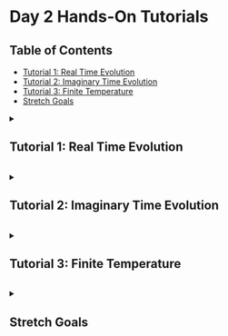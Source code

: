 # Day 2 Hands-On Tutorials

## Table of Contents

- [Tutorial 1: Real Time Evolution](#tutorial-1)
- [Tutorial 2: Imaginary Time Evolution](#tutorial-2)
- [Tutorial 3: Finite Temperature](#tutorial-3)
- [Stretch Goals](#stretch-goals)

<a id="tutorial-1"></a>
<details>
  <summary><h2>Tutorial 1: Real Time Evolution</h2></summary>
  <hr>

In this tutorial we will simulate the time evolution of several initial states under the 1D spin-1/2 Heisenberg
Hamiltonian using the time evolving block decimation (TEBD) algorithm. See
the [ITensorMPS.jl tutorial on TEBD](https://docs.itensor.org/ITensorMPS/stable/tutorials/MPSTimeEvolution.html)
for more background on the algorithm. We will work off of the script [1-tebd.jl](./1-tebd.jl).

To get started with today's tutorials, first make sure you are in the correct directory (`Tutorials/Day2`). Once you are, activate the project for the day and instantiate the dependencies:
```julia
julia> pwd()
"[...]/ITensorCCQSchool/Tutorials/Day2"

julia> readdir()
6-element Vector{String}:
 "1-tebd.jl"
 "2-imaginary-time.jl"
 "3-metts.jl"
[...]

julia> ]

(@v1.12) pkg> activate .
  Activating project at `[...]/ITensorCCQSchool/Tutorials/Day2`

(Day2) pkg> instantiate
    Updating registry at `~/.julia/registries/General.toml`
    Updating `[...]/ITensorCCQSchool/Tutorials/Day2/Project.toml`
  [0d1a4710] + ITensorMPS v0.3.23
  [9136182c] + ITensors v0.9.14
[...]
```

The initial state constructed in `main` is the ground state of the Hamiltonian with the central spin excited. Running this with `main()` simulates the dynamics up until time `time = 5.0`:
```julia
julia> include("1-tebd.jl")
main

julia> res = main();
Constructing the starting state for time evolution
After sweep 1 energy=-13.090090463121994  maxlinkdim=10 maxerr=2.65E-03 time=8.142
After sweep 2 energy=-13.1112893979339  maxlinkdim=20 maxerr=2.81E-07 time=0.049
After sweep 3 energy=-13.111355728893775  maxlinkdim=46 maxerr=1.00E-10 time=0.091
After sweep 4 energy=-13.111355752032505  maxlinkdim=47 maxerr=9.98E-11 time=0.131
After sweep 5 energy=-13.111355752014125  maxlinkdim=47 maxerr=9.40E-11 time=0.129

Starting real time evolution
time: 1.0
Bond dimension: 40
⟨ψₜ|Szⱼ|ψₜ⟩: 0.35502158815958673
∑ⱼ⟨ψₜ|Szⱼ|ψₜ⟩: 1.0000000000048608
⟨ψₜ|H|ψₜ⟩: -11.92934637704218 + 4.030838518672647e-15im

time: 2.0
Bond dimension: 47
⟨ψₜ|Szⱼ|ψₜ⟩: 0.08355269930503985
∑ⱼ⟨ψₜ|Szⱼ|ψₜ⟩: 1.0000000000049247
⟨ψₜ|H|ψₜ⟩: -11.929346333266217 - 7.372917490718186e-16im

time: 3.0
Bond dimension: 61
⟨ψₜ|Szⱼ|ψₜ⟩: -0.05027844121579299
∑ⱼ⟨ψₜ|Szⱼ|ψₜ⟩: 1.0000000000049203
⟨ψₜ|H|ψₜ⟩: -11.929346353859174 - 6.7265084051248846e-15im

time: 4.0
Bond dimension: 81
⟨ψₜ|Szⱼ|ψₜ⟩: 0.00558010630047976
∑ⱼ⟨ψₜ|Szⱼ|ψₜ⟩: 1.000000000004993
⟨ψₜ|H|ψₜ⟩: -11.929346384584218 + 5.261764273111527e-16im

time: 5.0
Bond dimension: 99
⟨ψₜ|Szⱼ|ψₜ⟩: 0.06961335623586766
∑ⱼ⟨ψₜ|Szⱼ|ψₜ⟩: 1.000000000010171
⟨ψₜ|H|ψₜ⟩: -11.929346264044392 + 7.06646111921064e-15im

time: 6.0
Bond dimension: 119
⟨ψₜ|Szⱼ|ψₜ⟩: 0.027820350947381323
∑ⱼ⟨ψₜ|Szⱼ|ψₜ⟩: 1.00000000001218
⟨ψₜ|H|ψₜ⟩: -11.929345107661792 - 4.71650358907334e-15im


julia> Plots.unicodeplots(); # Plot in the terminal

julia> plot_tebd_sz(res; step = 1) # S⁺|ψ⟩
            ┌────────────────────────────────────────┐
         0.5│⠀⠀⠀⠀⠀⠀⠀⠀⠀⠀⠀⠀⠀⠀⠀⠀⠀⠀⢀⢧⠀⠀⠀⠀⠀⠀⠀⠀⠀⠀⠀⠀⠀⠀⠀⠀⠀⠀⠀⠀│
            │⠀⠀⠀⠀⠀⠀⠀⠀⠀⠀⠀⠀⠀⠀⠀⠀⠀⠀⢸⠈⡆⠀⠀⠀⠀⠀⠀⠀⠀⠀⠀⠀⠀⠀⠀⠀⠀⠀⠀⠀│
            │⠀⠀⠀⠀⠀⠀⠀⠀⠀⠀⠀⠀⠀⠀⠀⠀⠀⠀⡇⠀⢱⠀⠀⠀⠀⠀⠀⠀⠀⠀⠀⠀⠀⠀⠀⠀⠀⠀⠀⠀│
            │⠀⠀⠀⠀⠀⠀⠀⠀⠀⠀⠀⠀⠀⠀⠀⠀⠀⢠⠃⠀⢸⠀⠀⠀⠀⠀⠀⠀⠀⠀⠀⠀⠀⠀⠀⠀⠀⠀⠀⠀│
            │⠀⠀⠀⠀⠀⠀⠀⠀⠀⠀⠀⠀⠀⠀⠀⠀⠀⢸⠀⠀⠀⡇⠀⠀⠀⠀⠀⠀⠀⠀⠀⠀⠀⠀⠀⠀⠀⠀⠀⠀│
            │⠀⠀⠀⠀⠀⠀⠀⠀⠀⠀⠀⠀⠀⠀⠀⠀⠀⡜⠀⠀⠀⡇⠀⣄⠀⠀⠀⠀⠀⠀⠀⠀⠀⠀⠀⠀⠀⠀⠀⠀│
            │⠀⠀⠀⠀⠀⠀⠀⠀⠀⢀⠀⠀⡀⠀⢀⡆⠀⡇⠀⠀⠀⢣⠀⡿⡀⢀⢆⠀⢠⡀⠀⢀⠀⠀⡀⠀⠀⠀⠀⠀│
⟨Szⱼ(t=0.0)⟩│⡤⠦⢤⠴⠵⢤⠮⢦⢤⠮⢦⡼⠼⡤⡼⢼⢤⠧⠤⠤⠤⢼⢼⠤⢧⡼⠼⣤⠧⠵⣤⠧⠧⡴⠭⢦⠴⠵⠤⠴│
            │⠀⠀⠀⠀⠀⠀⠀⠀⠁⠀⠀⠁⠀⠱⠁⠈⣾⠀⠀⠀⠀⢸⡎⠀⠸⠁⠀⠈⠀⠀⠁⠀⠀⠀⠀⠀⠀⠀⠀⠀│
            │⠀⠀⠀⠀⠀⠀⠀⠀⠀⠀⠀⠀⠀⠀⠀⠀⠙⠀⠀⠀⠀⠀⠃⠀⠀⠀⠀⠀⠀⠀⠀⠀⠀⠀⠀⠀⠀⠀⠀⠀│
            │⠀⠀⠀⠀⠀⠀⠀⠀⠀⠀⠀⠀⠀⠀⠀⠀⠀⠀⠀⠀⠀⠀⠀⠀⠀⠀⠀⠀⠀⠀⠀⠀⠀⠀⠀⠀⠀⠀⠀⠀│
            │⠀⠀⠀⠀⠀⠀⠀⠀⠀⠀⠀⠀⠀⠀⠀⠀⠀⠀⠀⠀⠀⠀⠀⠀⠀⠀⠀⠀⠀⠀⠀⠀⠀⠀⠀⠀⠀⠀⠀⠀│
            │⠀⠀⠀⠀⠀⠀⠀⠀⠀⠀⠀⠀⠀⠀⠀⠀⠀⠀⠀⠀⠀⠀⠀⠀⠀⠀⠀⠀⠀⠀⠀⠀⠀⠀⠀⠀⠀⠀⠀⠀│
            │⠀⠀⠀⠀⠀⠀⠀⠀⠀⠀⠀⠀⠀⠀⠀⠀⠀⠀⠀⠀⠀⠀⠀⠀⠀⠀⠀⠀⠀⠀⠀⠀⠀⠀⠀⠀⠀⠀⠀⠀│
        -0.5│⠀⠀⠀⠀⠀⠀⠀⠀⠀⠀⠀⠀⠀⠀⠀⠀⠀⠀⠀⠀⠀⠀⠀⠀⠀⠀⠀⠀⠀⠀⠀⠀⠀⠀⠀⠀⠀⠀⠀⠀│
            └────────────────────────────────────────┘
            ⠀1⠀⠀⠀⠀⠀⠀⠀⠀⠀⠀⠀⠀⠀⠀⠀Site j⠀⠀⠀⠀⠀⠀⠀⠀⠀⠀⠀⠀⠀⠀⠀⠀30⠀

julia> res.energies # Energy is approximately conserved
61-element Vector{ComplexF64}:
 -11.929346427893112 + 0.0im
 -11.929346421423265 + 4.790079870662175e-16im
 -11.929346417479275 - 6.6539534252930864e-15im
 -11.929346413789068 - 2.9342313727697586e-15im
 -11.929346409376699 + 1.8253653289020973e-15im
                     ⋮
 -11.929345696534325 + 9.66864767894011e-16im
 -11.929345533661307 - 5.5223249006699915e-15im
 -11.929345339070496 - 1.971017777958375e-15im
 -11.929345107661792 - 4.71650358907334e-15im

julia> sum.(res.szs) # Total spin at each time is approximately conserved
61-element Vector{Float64}:
 0.9999999999785e02
 1.0000000000049107
 1.000000000004897
 1.0000000000048772
 1.0000000000048648
 ⋮
 1.0000000000114306
 1.000000000011622
 1.0000000000118427
 1.00000000001218

julia> animate_tebd_sz(res) # Animation of ⟨Szⱼ⟩ as a function of time
            ┌────────────────────────────────────────┐
         0.5│⠀⠀⠀⠀⠀⠀⠀⠀⠀⠀⠀⠀⠀⠀⠀⠀⠀⠀⠀⠀⠀⠀⠀⠀⠀⠀⠀⠀⠀⠀⠀⠀⠀⠀⠀⠀⠀⠀⠀⠀│
            │⠀⠀⠀⠀⠀⠀⠀⠀⠀⠀⠀⠀⠀⠀⠀⠀⠀⠀⠀⠀⠀⠀⠀⠀⠀⠀⠀⠀⠀⠀⠀⠀⠀⠀⠀⠀⠀⠀⠀⠀│
            │⠀⠀⠀⠀⠀⠀⠀⠀⠀⠀⠀⠀⠀⠀⠀⠀⠀⠀⠀⠀⠀⠀⠀⠀⠀⠀⠀⠀⠀⠀⠀⠀⠀⠀⠀⠀⠀⠀⠀⠀│
            │⠀⠀⠀⠀⠀⠀⠀⠀⠀⠀⠀⠀⠀⠀⠀⠀⠀⠀⠀⠀⠀⠀⠀⠀⠀⠀⠀⠀⠀⠀⠀⠀⠀⠀⠀⠀⠀⠀⠀⠀│
            │⠀⠀⠀⠀⠀⠀⠀⠀⠀⠀⠀⠀⠀⠀⠀⠀⠀⠀⠀⠀⠀⠀⠀⠀⠀⠀⠀⠀⠀⠀⠀⠀⠀⠀⠀⠀⠀⠀⠀⠀│
            │⠀⠀⠀⠀⠀⠀⠀⠀⠀⠀⠀⡀⠀⠀⠀⠀⠀⠀⠀⠀⠀⠀⠀⠀⠀⠀⠀⠀⢰⡄⠀⣰⠀⠀⠀⠀⠀⠀⠀⠀│
            │⠀⠀⠀⠀⡀⠀⢠⠊⠉⠒⠉⠑⢄⠀⠀⠀⠀⠀⠀⠀⣀⠀⠀⠀⠀⠀⠀⡴⠁⠸⣠⠃⡇⢀⠷⡀⠀⣄⠀⠀│
⟨Szⱼ(t=6.0)⟩│⡤⠷⢤⠴⠭⠵⠥⠤⠤⠤⠤⠤⠤⠧⠴⠭⠭⠭⠭⠭⠤⠵⠶⠶⠦⠶⠮⠤⠤⠤⠯⠤⢼⡼⠤⢧⡼⠬⢦⠮│
            │⠀⠀⠀⠀⠀⠀⠀⠀⠀⠀⠀⠀⠀⠀⠀⠀⠀⠀⠀⠀⠀⠀⠀⠀⠀⠀⠀⠀⠀⠀⠀⠀⠀⠁⠀⠈⠀⠀⠀⠀│
            │⠀⠀⠀⠀⠀⠀⠀⠀⠀⠀⠀⠀⠀⠀⠀⠀⠀⠀⠀⠀⠀⠀⠀⠀⠀⠀⠀⠀⠀⠀⠀⠀⠀⠀⠀⠀⠀⠀⠀⠀│
            │⠀⠀⠀⠀⠀⠀⠀⠀⠀⠀⠀⠀⠀⠀⠀⠀⠀⠀⠀⠀⠀⠀⠀⠀⠀⠀⠀⠀⠀⠀⠀⠀⠀⠀⠀⠀⠀⠀⠀⠀│
            │⠀⠀⠀⠀⠀⠀⠀⠀⠀⠀⠀⠀⠀⠀⠀⠀⠀⠀⠀⠀⠀⠀⠀⠀⠀⠀⠀⠀⠀⠀⠀⠀⠀⠀⠀⠀⠀⠀⠀⠀│
            │⠀⠀⠀⠀⠀⠀⠀⠀⠀⠀⠀⠀⠀⠀⠀⠀⠀⠀⠀⠀⠀⠀⠀⠀⠀⠀⠀⠀⠀⠀⠀⠀⠀⠀⠀⠀⠀⠀⠀⠀│
            │⠀⠀⠀⠀⠀⠀⠀⠀⠀⠀⠀⠀⠀⠀⠀⠀⠀⠀⠀⠀⠀⠀⠀⠀⠀⠀⠀⠀⠀⠀⠀⠀⠀⠀⠀⠀⠀⠀⠀⠀│
        -0.5│⠀⠀⠀⠀⠀⠀⠀⠀⠀⠀⠀⠀⠀⠀⠀⠀⠀⠀⠀⠀⠀⠀⠀⠀⠀⠀⠀⠀⠀⠀⠀⠀⠀⠀⠀⠀⠀⠀⠀⠀│
            └────────────────────────────────────────┘
            ⠀1⠀⠀⠀⠀⠀⠀⠀⠀⠀⠀⠀⠀⠀⠀⠀Site j⠀⠀⠀⠀⠀⠀⠀⠀⠀⠀⠀⠀⠀⠀⠀⠀30⠀

```
The animation lets us visualize how the excitation propagates through the system as a function of time.

1. Included in `main()` is a function `entanglement_entropy(ψ::MPS, bond::Int = length(ψ) ÷ 2)` to compute the von Neumann entanglement entropy between sites `1..bond` and `bond+1...N` of the MPS. The vector of half-chain entanglement entropies is output by `main` as `entanglements`.
Plot this half chain entanglement entropy as a function of time, how does it behave?

```julia
julia> Plots.unicodeplots()

julia> plot(res.times, res.entanglements; xlabel = "Time", ylabel = "Entanglement", legend = false)
            ┌────────────────────────────────────────┐
     1.28615│⠀⡇⠀⠀⠀⠀⠀⠀⠀⠀⠀⠀⠀⠀⠀⠀⠀⠀⠀⠀⠀⢀⠤⠔⠒⠲⠤⣀⡀⠀⠀⠀⠀⠀⠀⠀⠀⠀⠀⠀│
            │⠀⡇⠀⠀⠀⠀⠀⠀⠀⠀⠀⠀⠀⠀⠀⠀⠀⠀⠀⠀⡔⠁⠀⠀⠀⠀⠀⠀⠉⠒⠢⣄⣀⠀⠀⠀⢀⣀⠤⠀│
            │⠀⡇⠀⠀⠀⠀⠀⠀⠀⠀⠀⠀⠀⠀⠀⠀⠀⠀⢀⠎⠀⠀⠀⠀⠀⠀⠀⠀⠀⠀⠀⠀⠀⠉⠉⠉⠁⠀⠀⠀│
            │⠀⡇⠀⠀⠀⠀⠀⠀⠀⠀⠀⠀⠀⠀⠀⠀⠀⢠⠃⠀⠀⠀⠀⠀⠀⠀⠀⠀⠀⠀⠀⠀⠀⠀⠀⠀⠀⠀⠀⠀│
            │⠀⡇⠀⠀⠀⠀⠀⠀⠀⠀⠀⠀⠀⠀⠀⠀⢀⠇⠀⠀⠀⠀⠀⠀⠀⠀⠀⠀⠀⠀⠀⠀⠀⠀⠀⠀⠀⠀⠀⠀│
            │⠀⡇⠀⠀⠀⠀⠀⠀⠀⠀⠀⠀⠀⠀⠀⢀⠎⠀⠀⠀⠀⠀⠀⠀⠀⠀⠀⠀⠀⠀⠀⠀⠀⠀⠀⠀⠀⠀⠀⠀│
            │⠀⡇⠀⠀⠀⠀⠀⠀⠀⠀⠀⠀⠀⠀⢀⠎⠀⠀⠀⠀⠀⠀⠀⠀⠀⠀⠀⠀⠀⠀⠀⠀⠀⠀⠀⠀⠀⠀⠀⠀│
Entanglement│⠀⡇⠀⠀⠀⠀⠀⠀⠀⠀⠀⠀⠀⠀⡜⠀⠀⠀⠀⠀⠀⠀⠀⠀⠀⠀⠀⠀⠀⠀⠀⠀⠀⠀⠀⠀⠀⠀⠀⠀│
            │⠀⡇⠀⠀⠀⠀⠀⠀⠀⠀⠀⠀⠀⡸⠀⠀⠀⠀⠀⠀⠀⠀⠀⠀⠀⠀⠀⠀⠀⠀⠀⠀⠀⠀⠀⠀⠀⠀⠀⠀│
            │⠀⡇⠀⠀⠀⠀⠀⠀⠀⠀⠀⠀⡰⠁⠀⠀⠀⠀⠀⠀⠀⠀⠀⠀⠀⠀⠀⠀⠀⠀⠀⠀⠀⠀⠀⠀⠀⠀⠀⠀│
            │⠀⡇⠀⠀⠀⠀⠀⠀⠀⠀⠀⡔⠁⠀⠀⠀⠀⠀⠀⠀⠀⠀⠀⠀⠀⠀⠀⠀⠀⠀⠀⠀⠀⠀⠀⠀⠀⠀⠀⠀│
            │⠀⡇⠀⠀⠀⠀⠀⠀⠀⢀⠴⠁⠀⠀⠀⠀⠀⠀⠀⠀⠀⠀⠀⠀⠀⠀⠀⠀⠀⠀⠀⠀⠀⠀⠀⠀⠀⠀⠀⠀│
            │⠀⡇⠀⠀⠀⠀⠀⠀⢠⠊⠀⠀⠀⠀⠀⠀⠀⠀⠀⠀⠀⠀⠀⠀⠀⠀⠀⠀⠀⠀⠀⠀⠀⠀⠀⠀⠀⠀⠀⠀│
            │⠀⡇⠀⠀⠀⣀⡠⠊⠁⠀⠀⠀⠀⠀⠀⠀⠀⠀⠀⠀⠀⠀⠀⠀⠀⠀⠀⠀⠀⠀⠀⠀⠀⠀⠀⠀⠀⠀⠀⠀│
     0.43001│⠀⡧⠔⠒⠋⠀⠀⠀⠀⠀⠀⠀⠀⠀⠀⠀⠀⠀⠀⠀⠀⠀⠀⠀⠀⠀⠀⠀⠀⠀⠀⠀⠀⠀⠀⠀⠀⠀⠀⠀│
            └────────────────────────────────────────┘
            ⠀-0.18⠀⠀⠀⠀⠀⠀⠀⠀⠀⠀⠀⠀Time⠀⠀⠀⠀⠀⠀⠀⠀⠀⠀⠀⠀⠀⠀⠀6.18⠀

```
Is this what you would expect for a local quench? Why or why not? What happens around time `t ~ 5.0`? Try increasing the time of the simulation to `time = 8.0` to resolve the long-time behavior better. Notice that the simulation time per time step increases as a function of time, why is that the case?

2. We can change the initial state to something different. Let's try a state where all the spins are polarised along the z-axis. This can be done by commenting out the part of the code where the initial state was created by DMRG and then excited (lines 83-91) and substitute them for:
```julia
    psit = MPS(sites, ["Z+" for i in 1:nsite])
```
What do you notice about the dynamics of the quench now? Hint: think about the symmetries of the model.

3. Now try initializing the system in an anti-ferromagnetic state instead:
```julia
    psit = MPS(sites, [iseven(j) ? "Z+" : "Z-" for j in 1:nsite])
```

Plot the entanglement entropy as a function of time.

```julia
julia> plot(res.times, res.entanglements; xlabel = "Time", ylabel = "Entanglement", legend = false)
            ┌────────────────────────────────────────┐  
      3.0758│⠀⡇⠀⠀⠀⠀⠀⠀⠀⠀⠀⠀⠀⠀⠀⠀⠀⠀⠀⠀⠀⠀⠀⠀⠀⠀⠀⠀⠀⠀⠀⠀⠀⠀⠀⠀⠀⣀⠔⠀│
            │⠀⡇⠀⠀⠀⠀⠀⠀⠀⠀⠀⠀⠀⠀⠀⠀⠀⠀⠀⠀⠀⠀⠀⠀⠀⠀⠀⠀⠀⠀⠀⠀⠀⠀⣀⠴⠊⠀⠀⠀│  
            │⠀⡇⠀⠀⠀⠀⠀⠀⠀⠀⠀⠀⠀⠀⠀⠀⠀⠀⠀⠀⠀⠀⠀⠀⠀⠀⠀⠀⠀⠀⠀⢀⠤⠊⠀⠀⠀⠀⠀⠀│  
            │⠀⡇⠀⠀⠀⠀⠀⠀⠀⠀⠀⠀⠀⠀⠀⠀⠀⠀⠀⠀⠀⠀⠀⠀⠀⠀⠀⠀⢀⠤⠚⠁⠀⠀⠀⠀⠀⠀⠀⠀│  
            │⠀⡇⠀⠀⠀⠀⠀⠀⠀⠀⠀⠀⠀⠀⠀⠀⠀⠀⠀⠀⠀⠀⠀⠀⠀⠀⡠⠒⠁⠀⠀⠀⠀⠀⠀⠀⠀⠀⠀⠀│  
            │⠀⡇⠀⠀⠀⠀⠀⠀⠀⠀⠀⠀⠀⠀⠀⠀⠀⠀⠀⠀⠀⠀⠀⣠⠖⠊⠀⠀⠀⠀⠀⠀⠀⠀⠀⠀⠀⠀⠀⠀│  
            │⠀⡇⠀⠀⠀⠀⠀⠀⠀⠀⠀⠀⠀⠀⠀⠀⠀⠀⠀⠀⢀⠔⠉⠀⠀⠀⠀⠀⠀⠀⠀⠀⠀⠀⠀⠀⠀⠀⠀⠀│  
Entanglement│⠀⡇⠀⠀⠀⠀⠀⠀⠀⠀⠀⠀⠀⠀⠀⠀⠀⢀⡠⠊⠁⠀⠀⠀⠀⠀⠀⠀⠀⠀⠀⠀⠀⠀⠀⠀⠀⠀⠀⠀│  
            │⠀⡇⠀⠀⠀⠀⠀⠀⠀⠀⠀⠀⠀⠀⠀⣀⠔⠁⠀⠀⠀⠀⠀⠀⠀⠀⠀⠀⠀⠀⠀⠀⠀⠀⠀⠀⠀⠀⠀⠀│  
            │⠀⡇⠀⠀⠀⠀⠀⠀⠀⠀⠀⠀⢀⡠⠊⠀⠀⠀⠀⠀⠀⠀⠀⠀⠀⠀⠀⠀⠀⠀⠀⠀⠀⠀⠀⠀⠀⠀⠀⠀│  
            │⠀⡇⠀⠀⠀⠀⠀⠀⠀⠀⣀⠔⠁⠀⠀⠀⠀⠀⠀⠀⠀⠀⠀⠀⠀⠀⠀⠀⠀⠀⠀⠀⠀⠀⠀⠀⠀⠀⠀⠀│  
            │⠀⡇⠀⠀⠀⠀⠀⢀⡠⠊⠀⠀⠀⠀⠀⠀⠀⠀⠀⠀⠀⠀⠀⠀⠀⠀⠀⠀⠀⠀⠀⠀⠀⠀⠀⠀⠀⠀⠀⠀│  
            │⠀⡇⠀⠀⠀⢀⠔⠁⠀⠀⠀⠀⠀⠀⠀⠀⠀⠀⠀⠀⠀⠀⠀⠀⠀⠀⠀⠀⠀⠀⠀⠀⠀⠀⠀⠀⠀⠀⠀⠀│  
            │⠀⡇⠀⢀⠜⠁⠀⠀⠀⠀⠀⠀⠀⠀⠀⠀⠀⠀⠀⠀⠀⠀⠀⠀⠀⠀⠀⠀⠀⠀⠀⠀⠀⠀⠀⠀⠀⠀⠀⠀│  
  -0.0895865│⠤⡷⠮⠥⠤⠤⠤⠤⠤⠤⠤⠤⠤⠤⠤⠤⠤⠤⠤⠤⠤⠤⠤⠤⠤⠤⠤⠤⠤⠤⠤⠤⠤⠤⠤⠤⠤⠤⠤⠤│  
            └────────────────────────────────────────┘  
            ⠀-0.18⠀⠀⠀⠀⠀⠀⠀⠀⠀⠀⠀⠀Time⠀⠀⠀⠀⠀⠀⠀⠀⠀⠀⠀⠀⠀⠀⠀6.18⠀ 
``` 

How does this differ to the first initial state we used (the locally excited ground state)? What does this imply for the growth of the bond dimension of the function of time to maintain accuracy? Hint: for an arbitrary MPS of bond dimension $\chi$, $S_{\rm Von Neumann} \leq log_{2}(\chi)$.

This is the end of the current tutorial, continue on to the next tutorial or click [here](#table-of-contents) to return to the table of contents.

</details>

<a id="tutorial-2"></a>
<details>
  <summary><h2>Tutorial 2: Imaginary Time Evolution</h2></summary>
  <hr>

Now we are going to switch from real time to imaginary time evolution. This is incredibly easy with tensor networks, as we can just perform the substitution $dt \rightarrow - {\rm i} d \beta$.

We will be working off the script [2-imaginary-time.jl](./2-imaginary-time.jl) which does this for you and implements the imaginary time dynamics of a random initial state under the Heisenberg Hamiltonian.


```julia
julia> res = main();
Run DMRG to get a reference energy for imaginary time evolution
After sweep 1 energy=-13.10580711255933  maxlinkdim=10 maxerr=2.04E-03 time=0.029
After sweep 2 energy=-13.111348929097458  maxlinkdim=20 maxerr=1.41E-07 time=0.040
After sweep 3 energy=-13.11135575001343  maxlinkdim=45 maxerr=9.81E-11 time=0.085
After sweep 4 energy=-13.111355751942149  maxlinkdim=47 maxerr=1.00E-10 time=0.118
After sweep 5 energy=-13.111355751949796  maxlinkdim=47 maxerr=1.00E-10 time=0.112

Starting imaginary time evolution
beta: 5.0
Bond dimension: 24
⟨ψₜ|Szⱼ|ψₜ⟩: -0.07015198148930198
∑ⱼ⟨ψₜ|Szⱼ|ψₜ⟩: -0.3554642454935465
⟨ψₜ|H|ψₜ⟩: -12.918726195417213

beta: 10.0
Bond dimension: 38
⟨ψₜ|Szⱼ|ψₜ⟩: -0.0007049850288560583
∑ⱼ⟨ψₜ|Szⱼ|ψₜ⟩: -0.12498385296119857
⟨ψₜ|H|ψₜ⟩: -13.082551163963094

beta: 15.0
Bond dimension: 40
⟨ψₜ|Szⱼ|ψₜ⟩: 0.007906094151056576
∑ⱼ⟨ψₜ|Szⱼ|ψₜ⟩: -0.035190911135993715
⟨ψₜ|H|ψₜ⟩: -13.105243727446057

beta: 20.0
Bond dimension: 40
⟨ψₜ|Szⱼ|ψₜ⟩: 0.005455558345839978
∑ⱼ⟨ψₜ|Szⱼ|ψₜ⟩: -0.010092112111528002
⟨ψₜ|H|ψₜ⟩: -13.109727125683662


julia> res.energies .- res.energy_ground_state
101-element Vector{Float64}:
 13.344740259203546
 11.607416095173846
  9.788767514056136
  8.027055433275628
  6.478091389576792
  5.219661141730995
  ⋮
  0.00210452773845482
  0.0019989336674051117
  0.001898845407890093
  0.0018039541390795222
  0.0017139718695293737
  0.0016286262661342477

```

1. Notice how the energy is converging to that of the DMRG calculation. You can show an animation of the local $Sz$ of each spin in the chain by calling:
```julia
julia> animate_tebd_sz(res)
[...]
```
Observe how the system relaxes to a state with no local magnetization, not unlike what we saw in similar animations of DMRG optimization (though note the convergence to the ground state is slower than DMRG in computation time.)

2. We can calculate the variance of `psit` to observe how close it is to an eigenstate of `H`. The variance for an operator $H$ is defined as $\langle H^2 \rangle - \langle H \rangle^2$. In ITensor, we can compute it as follows:
```julia
julia> inner(res.H, res.psit, res.H, res.psit) - inner(res.psit', res.H, res.psit)^2
0.00020948820113630973

```
Edit the `main` function in the file `2-imaginary-time.jl` to calculate the variance of the energy as a function of time in your simulation and have `main` return it as a new output `energy_vars`. As a reference, see how the `energies` are saved and computed, and note that as an optimization you could use the energy that was already computed at each step in the second term of the variance. Once you get that working, rerun the `main` function to compute the energy variance at each imaginary time step and plot them as follows:
```julia
julia> plot(res.betas, res.energy_vars; xlabel = "Imaginary Time", ylabel = "Energy Variance", legend = false)
               ┌────────────────────────────────────────┐  
        4.67397│⠀⡷⡀⠀⠀⠀⠀⠀⠀⠀⠀⠀⠀⠀⠀⠀⠀⠀⠀⠀⠀⠀⠀⠀⠀⠀⠀⠀⠀⠀⠀⠀⠀⠀⠀⠀⠀⠀⠀⠀│
               │⠀⡇⡇⠀⠀⠀⠀⠀⠀⠀⠀⠀⠀⠀⠀⠀⠀⠀⠀⠀⠀⠀⠀⠀⠀⠀⠀⠀⠀⠀⠀⠀⠀⠀⠀⠀⠀⠀⠀⠀│  
               │⠀⡇⡇⠀⠀⠀⠀⠀⠀⠀⠀⠀⠀⠀⠀⠀⠀⠀⠀⠀⠀⠀⠀⠀⠀⠀⠀⠀⠀⠀⠀⠀⠀⠀⠀⠀⠀⠀⠀⠀│  
               │⠀⡇⢸⠀⠀⠀⠀⠀⠀⠀⠀⠀⠀⠀⠀⠀⠀⠀⠀⠀⠀⠀⠀⠀⠀⠀⠀⠀⠀⠀⠀⠀⠀⠀⠀⠀⠀⠀⠀⠀│  
               │⠀⡇⢸⠀⠀⠀⠀⠀⠀⠀⠀⠀⠀⠀⠀⠀⠀⠀⠀⠀⠀⠀⠀⠀⠀⠀⠀⠀⠀⠀⠀⠀⠀⠀⠀⠀⠀⠀⠀⠀│  
               │⠀⡇⠸⡀⠀⠀⠀⠀⠀⠀⠀⠀⠀⠀⠀⠀⠀⠀⠀⠀⠀⠀⠀⠀⠀⠀⠀⠀⠀⠀⠀⠀⠀⠀⠀⠀⠀⠀⠀⠀│  
               │⠀⡇⠀⡇⠀⠀⠀⠀⠀⠀⠀⠀⠀⠀⠀⠀⠀⠀⠀⠀⠀⠀⠀⠀⠀⠀⠀⠀⠀⠀⠀⠀⠀⠀⠀⠀⠀⠀⠀⠀│  
Energy Variance│⠀⡇⠀⡇⠀⠀⠀⠀⠀⠀⠀⠀⠀⠀⠀⠀⠀⠀⠀⠀⠀⠀⠀⠀⠀⠀⠀⠀⠀⠀⠀⠀⠀⠀⠀⠀⠀⠀⠀⠀│  
               │⠀⡇⠀⢸⠀⠀⠀⠀⠀⠀⠀⠀⠀⠀⠀⠀⠀⠀⠀⠀⠀⠀⠀⠀⠀⠀⠀⠀⠀⠀⠀⠀⠀⠀⠀⠀⠀⠀⠀⠀│  
               │⠀⡇⠀⠘⡄⠀⠀⠀⠀⠀⠀⠀⠀⠀⠀⠀⠀⠀⠀⠀⠀⠀⠀⠀⠀⠀⠀⠀⠀⠀⠀⠀⠀⠀⠀⠀⠀⠀⠀⠀│  
               │⠀⡇⠀⠀⢧⠀⠀⠀⠀⠀⠀⠀⠀⠀⠀⠀⠀⠀⠀⠀⠀⠀⠀⠀⠀⠀⠀⠀⠀⠀⠀⠀⠀⠀⠀⠀⠀⠀⠀⠀│  
               │⠀⡇⠀⠀⠘⡄⠀⠀⠀⠀⠀⠀⠀⠀⠀⠀⠀⠀⠀⠀⠀⠀⠀⠀⠀⠀⠀⠀⠀⠀⠀⠀⠀⠀⠀⠀⠀⠀⠀⠀│  
               │⠀⡇⠀⠀⠀⢣⠀⠀⠀⠀⠀⠀⠀⠀⠀⠀⠀⠀⠀⠀⠀⠀⠀⠀⠀⠀⠀⠀⠀⠀⠀⠀⠀⠀⠀⠀⠀⠀⠀⠀│  
               │⠀⡇⠀⠀⠀⠀⠣⡀⠀⠀⠀⠀⠀⠀⠀⠀⠀⠀⠀⠀⠀⠀⠀⠀⠀⠀⠀⠀⠀⠀⠀⠀⠀⠀⠀⠀⠀⠀⠀⠀│  
      -0.135919│⠤⡧⠤⠤⠤⠤⠤⠬⠶⠶⠶⠶⠦⠤⠤⠤⠤⠤⠤⠤⠤⠤⠤⠤⠤⠤⠤⠤⠤⠤⠤⠤⠤⠤⠤⠤⠤⠤⠤⠤│  
               └────────────────────────────────────────┘  
               ⠀-0.6⠀⠀⠀⠀⠀⠀⠀⠀Imaginary Time⠀⠀⠀⠀⠀⠀⠀⠀⠀⠀20.6⠀  
```

3. The initial state we used is a random `MPS`constructed via the lines
```julia
    rng = StableRNG(123)
    psit = random_mps(rng, sites)
```

Try changing the seed of the initial state. Does the result still converge to the ground state? Can you think of what initial states might prevent this happening? Hint: think about the symmetries of the model. Try to construct some. Does the variance still go to zero?


This is the end of the current tutorial, continue on to the next tutorial or click [here](#table-of-contents) to return to the table of contents.

</details>

<a id="tutorial-3"></a>
<details>
  <summary><h2>Tutorial 3: Finite Temperature</h2></summary>
  <hr>

We are now going to run the METTS (minimally entangled thermal states) algorithm to extract finite temperature properties of the system while remaining in the pure state picture. This is done in the file [3-metts.jl](./3-metts.jl).

1. Run the `main` function from `3-metts.jl` to get an estimate of the energy of the 1D Heisenberg chain at finite temperature (by default, `nsite = 10` and `beta = 4.0`):
```julia
julia> include("3-metts.jl")

julia> res = main();
Making warmup METTS number 10
  Sampled state: ["Z-", "Z+", "Z+", "Z+", "Z-", "Z-", "Z+", "Z-", "Z+", "Z-"]
Making METTS number 10
  Energy of METTS 10 = -3.8574
  Energy of ground state from DMRG -4.2580
  Estimated Energy = -4.0282 +- 0.0470  [-4.0751,-3.9812]
  Sampled state: ["Z-", "Z-", "Z+", "Z+", "Z-", "Z+", "Z-", "Z+", "Z+", "Z-"]
Making METTS number 20
  Energy of METTS 20 = -3.8099
  Energy of ground state from DMRG -4.2580
  Estimated Energy = -4.0215 +- 0.0353  [-4.0567,-3.9862]
  Sampled state: ["Z-", "Z-", "Z+", "Z-", "Z-", "Z+", "Z+", "Z-", "Z-", "Z+"]
Making METTS number 30
  Energy of METTS 30 = -3.7525
  Energy of ground state from DMRG -4.2580
  Estimated Energy = -3.9553 +- 0.0403  [-3.9956,-3.9149]
  Sampled state: ["Z-", "Z-", "Z+", "Z-", "Z+", "Z+", "Z-", "Z-", "Z+", "Z-"]
Making METTS number 40
  Energy of METTS 40 = -3.7525
  Energy of ground state from DMRG -4.2580
  Estimated Energy = -3.9531 +- 0.0325  [-3.9856,-3.9207]
  Sampled state: ["Z-", "Z-", "Z+", "Z-", "Z+", "Z-", "Z+", "Z-", "Z-", "Z+"]
Making METTS number 50
  Energy of METTS 50 = -3.8910
  Energy of ground state from DMRG -4.2580
  Estimated Energy = -3.9307 +- 0.0306  [-3.9613,-3.9001]
  Sampled state: ["Z-", "Z+", "Z+", "Z-", "Z+", "Z-", "Z+", "Z-", "Z-", "Z+"]
Making METTS number 60
  Energy of METTS 60 = -4.1383
  Energy of ground state from DMRG -4.2580
  Estimated Energy = -3.9222 +- 0.0350  [-3.9572,-3.8872]
  Sampled state: ["Z+", "Z-", "Z-", "Z+", "Z-", "Z+", "Z-", "Z+", "Z+", "Z-"]
Making METTS number 70
  Energy of METTS 70 = -3.7682
  Energy of ground state from DMRG -4.2580
  Estimated Energy = -3.9442 +- 0.0313  [-3.9755,-3.9129]
  Sampled state: ["Z-", "Z+", "Z-", "Z+", "Z-", "Z-", "Z+", "Z-", "Z+", "Z-"]
Making METTS number 80
  Energy of METTS 80 = -3.6767
  Energy of ground state from DMRG -4.2580
  Estimated Energy = -3.9308 +- 0.0286  [-3.9594,-3.9022]
  Sampled state: ["Z-", "Z+", "Z+", "Z-", "Z+", "Z-", "Z+", "Z-", "Z-", "Z+"]
Making METTS number 90
  Energy of METTS 90 = -3.4279
  Energy of ground state from DMRG -4.2580
  Estimated Energy = -3.9253 +- 0.0268  [-3.9521,-3.8984]
  Sampled state: ["Z+", "Z-", "Z+", "Z-", "Z+", "Z-", "Z+", "Z+", "Z-", "Z+"]
Making METTS number 100
  Energy of METTS 100 = -4.1412
  Energy of ground state from DMRG -4.2580
  Estimated Energy = -3.9331 +- 0.0247  [-3.9578,-3.9084]
  Sampled state: ["Z-", "Z-", "Z+", "Z+", "Z+", "Z-", "Z-", "Z+", "Z-", "Z+"]

```

2. Next we will approximate the specific heat as a function of $\beta$. The specific heat can be approximated from the METTS algorithm via the following formula:

$$C_{v}(\beta) = \frac{\beta^2}{\rm nsite}\left(\overline{\langle H^2 \rangle} - \left(\overline{\langle H \rangle}\right)^2 \right)$$

where $\overline{X} = \frac{1}{\rm NMETTS}\sum_{i=1}^{\rm NMETTS}\langle X\rangle_{i}$ denotes the METTS ensemble average.

Start by modifying `main()` to keep track of the mean square energy ($\langle H^2 \rangle$) of each METTS after it has been evolved in a vector of values `square_energies` that you output from `main`. Use `energies` as a reference how to do that, and remember that you can compute $\langle H^2 \rangle$ for an operator `H` and a state `psi` in ITensor using:
```julia
inner(H, psi, H, psi)
```

Include the updated file and run `main` again to get the mean square energies of each METTS:
```julia
julia> include("3-metts.jl")
main

julia> res = main(; outputlevel = 0);

julia> res.energies
100-element Vector{Float64}:
 -4.074445803221543
 -4.09784222998449
 -4.097842229984583
 -4.212509962722872
 -4.143542986283167
  ⋮
 -4.138309287997185
 -4.188511217371247
 -4.141192907671604
 -4.1411719927464885

julia> res.square_energies
100-element Vector{Float64}:
 16.71674724578452
 16.900519950999097
 16.900519950999833
 17.803180810357997
 17.278567742109843
  ⋮
 17.16646036669021
 17.61775065669934
 17.214861545581314
 17.214678861292388

```
Use the formula above to compute the specific heat $C_{v}(\beta)$ using the energies and square energies. Note that Julia's [Statistics.jl](https://docs.julialang.org/en/v1/stdlib/Statistics/) standard library function `mean` is of use here, and we've already loaded it in the script for convenience. Specifically, define a function `specific_heat(res)` using `res.beta`, `res.nsite`, `res.energies`, and `res.square_energies` which you can call on results `res` to compute the specific heat:
```julia
julia> specific_heat(res) = [...]

julia> specific_heat(res)
0.2563153342962835
```
For the default parameters ($\beta = 4.0$, NMETTS $=100, nsite = 10$) provided you should find $C_{v}(\beta = 4.0) \approx 0.26$ (the RNG for the initial state and sampling is seeded to be reproducable).
Next we are going to measure the specific heat as a function of inverse temperature.

2. Construct an array of $\beta$ values:
```julia
julia> betas = 0.4:0.4:8.0;

```
and then create a vector of simulation outputs for these `betas`:
```julia
julia> results = [main(; beta, betastep = 0.1, NMETTS = 10, nsite = 15) for beta in betas];
[...]

```
This might take a few minutes to run. Also feel free to play around with the setting of `NMETTS`, which will trade off speed for better or worse statistical noise. We suggest setting `NMETTS = 10` and `nsite = 15` to get a coarse grained result on a slightly bigger system. Try plotting the result using the function `specific_heat(res)` you defined above by calling it on each of the results obtained:
```julia
julia> plot(betas, specific_heat.(results); xlabel = "Beta", ylabel = "Specific Heat", legend = false)
             ┌────────────────────────────────────────┐
     0.332206│⠀⠀⠀⠀⠀⠀⠀⠀⠀⢀⠶⡀⠀⠀⠀⠀⠀⠀⠀⠀⠀⠀⠀⠀⠀⠀⠀⠀⠀⠀⠀⠀⠀⠀⠀⠀⠀⠀⠀⠀│
             │⠀⠀⠀⠀⠀⠀⠀⢀⡠⠃⠀⠘⡄⠀⠀⠀⠀⠀⠀⠀⠀⠀⠀⠀⠀⠀⠀⠀⠀⠀⠀⠀⠀⠀⠀⠀⠀⠀⠀⠀│
             │⠀⠀⠀⠀⠀⠀⢸⠁⠀⠀⠀⠀⠈⢢⠀⠀⠀⠀⠀⠀⠀⠀⠀⠀⠀⠀⠀⠀⠀⠀⠀⠀⠀⠀⠀⠀⠀⠀⠀⠀│
             │⠀⠀⠀⠀⠀⠀⡇⠀⠀⠀⠀⠀⠀⠀⢣⠀⠀⠀⠀⠀⠀⠀⠀⠀⠀⠀⠀⠀⠀⠀⠀⠀⠀⠀⠀⠀⠀⠀⠀⠀│
             │⠀⠀⠀⠀⠀⢠⠃⠀⠀⠀⠀⠀⠀⠀⠈⡆⠀⠀⠀⠀⠀⠀⠀⠀⠀⠀⠀⠀⠀⠀⠀⠀⠀⠀⠀⠀⠀⠀⠀⠀│
             │⠀⠀⠀⠀⠀⢸⠀⠀⠀⠀⠀⠀⠀⠀⠀⢱⠀⠀⠀⠀⠀⠀⠀⠀⠀⠀⠀⠀⠀⠀⠀⠀⠀⠀⠀⠀⠀⠀⠀⠀│
             │⠀⠀⠀⠀⠀⡇⠀⠀⠀⠀⠀⠀⠀⠀⠀⠈⢢⠀⠀⡠⠒⢤⠀⠀⠀⠀⠀⠀⠀⠀⠀⠀⠀⠀⠀⠀⠀⠀⠀⠀│
Specific Heat│⠀⠀⠀⠀⢰⠁⠀⠀⠀⠀⠀⠀⠀⠀⠀⠀⠀⠑⡔⠁⠀⠈⡆⠀⠀⠀⠀⠀⠀⠀⠀⠀⠀⠀⠀⠀⠀⠀⠀⠀│
             │⠀⠀⠀⠀⡎⠀⠀⠀⠀⠀⠀⠀⠀⠀⠀⠀⠀⠀⠀⠀⠀⠀⢣⠀⠀⠀⠀⠀⠀⠀⠀⠀⠀⠀⠀⠀⠀⠀⠀⠀│
             │⠀⠀⠀⢰⠁⠀⠀⠀⠀⠀⠀⠀⠀⠀⠀⠀⠀⠀⠀⠀⠀⠀⢸⠀⠀⠀⠀⠀⠀⠀⠀⠀⠀⠀⠀⠀⠀⠀⠀⠀│
             │⠀⠀⠀⡇⠀⠀⠀⠀⠀⠀⠀⠀⠀⠀⠀⠀⠀⠀⠀⠀⠀⠀⠀⡇⠀⠀⠀⠀⠀⠀⠀⠀⠀⠀⠀⠀⠀⠀⠀⠀│
             │⠀⠀⢸⠀⠀⠀⠀⠀⠀⠀⠀⠀⠀⠀⠀⠀⠀⠀⠀⠀⠀⠀⠀⢣⠀⠀⠀⠀⠀⠀⠀⠀⠀⠀⠀⠀⠀⠀⠀⠀│
             │⠀⠀⡇⠀⠀⠀⠀⠀⠀⠀⠀⠀⠀⠀⠀⠀⠀⠀⠀⠀⠀⠀⠀⠈⠑⠢⠤⣀⡀⠀⠀⠀⠀⠀⠀⠀⠀⠀⠀⠀│
             │⠀⢸⠀⠀⠀⠀⠀⠀⠀⠀⠀⠀⠀⠀⠀⠀⠀⠀⠀⠀⠀⠀⠀⠀⠀⠀⠀⠀⠈⠉⠒⠒⠒⠤⠤⠤⢄⣀⡀⠀│
    0.0269131│⠀⠇⠀⠀⠀⠀⠀⠀⠀⠀⠀⠀⠀⠀⠀⠀⠀⠀⠀⠀⠀⠀⠀⠀⠀⠀⠀⠀⠀⠀⠀⠀⠀⠀⠀⠀⠀⠀⠀⠀│
             └────────────────────────────────────────┘
             ⠀0.16⠀⠀⠀⠀⠀⠀⠀⠀⠀⠀⠀⠀⠀Beta⠀⠀⠀⠀⠀⠀⠀⠀⠀⠀⠀⠀⠀⠀⠀8.64⠀

```
Feel free to enable another plotting backend by executing `Plots.gr()` if you want a clearer look at the data (and you can switch back to plotting in the REPL with `Plots.unicodeplots()`). The specific heat of the spin 1/2 antiferromagnetic Heisenberg model is known to display a broad peak at $T = 0.48J$ (here we have $J = 1$) with a maximum value of $~0.35J$. Do your results agree with this?

3. The high temperature regime should display an inverse square dependence of the specific heat with temperature, i.e $C_{v} \propto \frac{1}{T^{2}}$. Use a range $0 \leq \beta \leq 0.4$ to try to confirm this. When using a finer range of betas, make sure to adjust the `betastep` input of `main` to be commensurate or you won't be able to reach the desired `beta` and the script will error. For example, you may want to use `betas = 0.1:0.1:0.5` and `betastep = 0.01`. You should be able to reproduce a plot like:
```julia
julia> plot(betas .^ 2, specific_heat.(results); xlabel = "Beta Squared", ylabel = "Specific Heat", legend = false)
             ┌────────────────────────────────────────┐
    0.0365955│⠀⡇⠀⠀⠀⠀⠀⠀⠀⠀⠀⠀⠀⠀⠀⠀⠀⠀⠀⠀⠀⠀⠀⠀⠀⠀⠀⠀⠀⠀⠀⠀⠀⠀⠀⠀⠀⢀⠔⠀│
             │⠀⡇⠀⠀⠀⠀⠀⠀⠀⠀⠀⠀⠀⠀⠀⠀⠀⠀⠀⠀⠀⠀⠀⠀⠀⠀⠀⠀⠀⠀⠀⠀⠀⠀⠀⡠⠊⠁⠀⠀│
             │⠀⡇⠀⠀⠀⠀⠀⠀⠀⠀⠀⠀⠀⠀⠀⠀⠀⠀⠀⠀⠀⠀⠀⠀⠀⠀⠀⠀⠀⠀⠀⠀⢀⠔⠊⠀⠀⠀⠀⠀│
             │⠀⡇⠀⠀⠀⠀⠀⠀⠀⠀⠀⠀⠀⠀⠀⠀⠀⠀⠀⠀⠀⠀⠀⠀⠀⠀⠀⠀⠀⠀⡠⠒⠁⠀⠀⠀⠀⠀⠀⠀│
             │⠀⡇⠀⠀⠀⠀⠀⠀⠀⠀⠀⠀⠀⠀⠀⠀⠀⠀⠀⠀⠀⠀⠀⠀⠀⠀⠀⢀⠤⠊⠀⠀⠀⠀⠀⠀⠀⠀⠀⠀│
             │⠀⡇⠀⠀⠀⠀⠀⠀⠀⠀⠀⠀⠀⠀⠀⠀⠀⠀⠀⠀⠀⠀⠀⠀⠀⡠⠔⠁⠀⠀⠀⠀⠀⠀⠀⠀⠀⠀⠀⠀│
             │⠀⡇⠀⠀⠀⠀⠀⠀⠀⠀⠀⠀⠀⠀⠀⠀⠀⠀⠀⠀⠀⠀⢀⡠⠊⠀⠀⠀⠀⠀⠀⠀⠀⠀⠀⠀⠀⠀⠀⠀│
Specific Heat│⠀⡇⠀⠀⠀⠀⠀⠀⠀⠀⠀⠀⠀⠀⠀⠀⠀⠀⠀⠀⣀⠔⠃⠀⠀⠀⠀⠀⠀⠀⠀⠀⠀⠀⠀⠀⠀⠀⠀⠀│
             │⠀⡇⠀⠀⠀⠀⠀⠀⠀⠀⠀⠀⠀⠀⠀⠀⠀⢀⠤⠊⠀⠀⠀⠀⠀⠀⠀⠀⠀⠀⠀⠀⠀⠀⠀⠀⠀⠀⠀⠀│
             │⠀⡇⠀⠀⠀⠀⠀⠀⠀⠀⠀⠀⠀⠀⢀⡠⠊⠁⠀⠀⠀⠀⠀⠀⠀⠀⠀⠀⠀⠀⠀⠀⠀⠀⠀⠀⠀⠀⠀⠀│
             │⠀⡇⠀⠀⠀⠀⠀⠀⠀⠀⠀⠀⡠⠒⠁⠀⠀⠀⠀⠀⠀⠀⠀⠀⠀⠀⠀⠀⠀⠀⠀⠀⠀⠀⠀⠀⠀⠀⠀⠀│
             │⠀⡇⠀⠀⠀⠀⠀⠀⢀⠤⠒⠉⠀⠀⠀⠀⠀⠀⠀⠀⠀⠀⠀⠀⠀⠀⠀⠀⠀⠀⠀⠀⠀⠀⠀⠀⠀⠀⠀⠀│
             │⠀⡇⠀⠀⠀⢀⡠⠊⠁⠀⠀⠀⠀⠀⠀⠀⠀⠀⠀⠀⠀⠀⠀⠀⠀⠀⠀⠀⠀⠀⠀⠀⠀⠀⠀⠀⠀⠀⠀⠀│
             │⠀⡇⠀⡠⠒⠁⠀⠀⠀⠀⠀⠀⠀⠀⠀⠀⠀⠀⠀⠀⠀⠀⠀⠀⠀⠀⠀⠀⠀⠀⠀⠀⠀⠀⠀⠀⠀⠀⠀⠀│
  -0.00106589│⠤⡷⠭⠤⠤⠤⠤⠤⠤⠤⠤⠤⠤⠤⠤⠤⠤⠤⠤⠤⠤⠤⠤⠤⠤⠤⠤⠤⠤⠤⠤⠤⠤⠤⠤⠤⠤⠤⠤⠤│
             └────────────────────────────────────────┘
             ⠀-0.0048⠀⠀⠀⠀⠀⠀Beta Squared⠀⠀⠀⠀⠀⠀⠀⠀⠀0.1648⠀

```

This is the end of the current tutorial, continue on to the next tutorial or click [here](#table-of-contents) to return to the table of contents.

</details>

<a id="stretch-goals"></a>
<details>
  <summary><h2>Stretch Goals</h2></summary>
  <hr>

If you completed all the tutorials and would like more of a challenge, you can try the following "stretch goal".

In the low temperature regime the spin 1/2 1D Heisenberg model is known to be a gapless Luttinger Liquid which is a phase of matter characterised by a specific heat $C_{v} \propto T$. See if you can confirm this by running the METTS code in the low temperature regime (say $8.0 \leq \beta \leq 10.0$) and measuring the specific heat capacity. Note that in this low-temperature regime, fluctuations and finite-size effects will be more significant (we have been working on a small chain), so you will have to be careful about the parameters you choose and simulations could take some time. It can help to take a large enough `betastep` (say `betastep = O(0.1)`) so your simulations run in reasonable time.

This is the end of the current tutorial, continue on to the next tutorial or click [here](#table-of-contents) to return to the table of contents.

</details>
